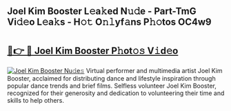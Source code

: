 ## Joel Kim Booster L𝚎a𝚔ed N𝚞𝚍e - Part-TmG Vi𝚍𝚎o L𝚎a𝚔s - H𝚘𝚝 O𝚗𝚕yf𝚊ns P𝚑𝚘tos OC4w9

# <h2><a href="http://kf6ali.oniu.top/?m=Joel+Kim+Booster">🔗👉 🔴 Joel Kim Booster P𝚑ot𝚘𝚜 V𝚒d𝚎o</a></h2>

[![Joel Kim Booster Nu𝚍e𝚜](https://i.imgur.com/0qMVB7G.gif)](http://kf6ali.oniu.top/?m=Joel+Kim+Booster)
Virtual performer and multimedia artist Joel Kim Booster, acclaimed for distributing dance and lifestyle inspiration through popular dance trends and brief films. Selfless volunteer Joel Kim Booster, recognized for their generosity and dedication to volunteering their time and skills to help others.  
